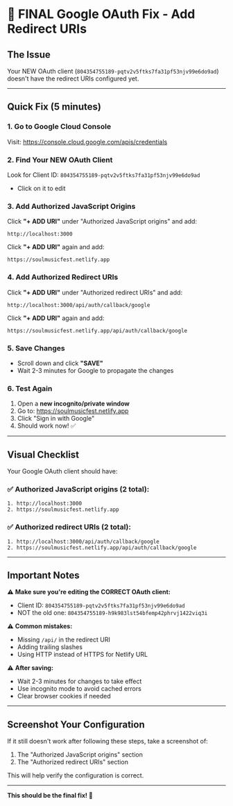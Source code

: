 # 🔧 FINAL Google OAuth Fix - Add Redirect URIs

## The Issue
Your NEW OAuth client (`804354755189-pqtv2v5ftks7fa31pf53njv99e6do9ad`) doesn't have the redirect URIs configured yet.

---

## Quick Fix (5 minutes)

### 1. Go to Google Cloud Console
Visit: https://console.cloud.google.com/apis/credentials

### 2. Find Your NEW OAuth Client
Look for Client ID: `804354755189-pqtv2v5ftks7fa31pf53njv99e6do9ad`
- Click on it to edit

### 3. Add Authorized JavaScript Origins

Click **"+ ADD URI"** under "Authorized JavaScript origins" and add:

```
http://localhost:3000
```

Click **"+ ADD URI"** again and add:

```
https://soulmusicfest.netlify.app
```

### 4. Add Authorized Redirect URIs

Click **"+ ADD URI"** under "Authorized redirect URIs" and add:

```
http://localhost:3000/api/auth/callback/google
```

Click **"+ ADD URI"** again and add:

```
https://soulmusicfest.netlify.app/api/auth/callback/google
```

### 5. Save Changes
- Scroll down and click **"SAVE"**
- Wait 2-3 minutes for Google to propagate the changes

### 6. Test Again
1. Open a **new incognito/private window**
2. Go to: https://soulmusicfest.netlify.app
3. Click "Sign in with Google"
4. Should work now! ✅

---

## Visual Checklist

Your Google OAuth client should have:

### ✅ Authorized JavaScript origins (2 total):
```
1. http://localhost:3000
2. https://soulmusicfest.netlify.app
```

### ✅ Authorized redirect URIs (2 total):
```
1. http://localhost:3000/api/auth/callback/google
2. https://soulmusicfest.netlify.app/api/auth/callback/google
```

---

## Important Notes

⚠️ **Make sure you're editing the CORRECT OAuth client:**
- Client ID: `804354755189-pqtv2v5ftks7fa31pf53njv99e6do9ad`
- NOT the old one: `804354755189-h9k983lst54bfemp42phrvj1422viq3i`

⚠️ **Common mistakes:**
- Missing `/api/` in the redirect URI
- Adding trailing slashes
- Using HTTP instead of HTTPS for Netlify URL

⚠️ **After saving:**
- Wait 2-3 minutes for changes to take effect
- Use incognito mode to avoid cached errors
- Clear browser cookies if needed

---

## Screenshot Your Configuration

If it still doesn't work after following these steps, take a screenshot of:
1. The "Authorized JavaScript origins" section
2. The "Authorized redirect URIs" section

This will help verify the configuration is correct.

---

**This should be the final fix! 🎉**
